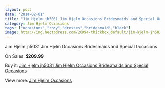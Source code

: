 ```yaml
---
layout: post
date: '2018-02-01'
title: "Jim Hjelm jh5031 Jim Hjelm Occasions Bridesmaids and Special Occasions"
category: Jim Hjelm Occasions
tags: ["occasions","rosy","dresses","bridesmaid","black"]
image: http://img.hectodress.com/26094-thickbox_default/jim-hjelm-jh5031-jim-hjelm-occasions-bridesmaids-and-special-occasions.jpg
---
```

Jim Hjelm jh5031 Jim Hjelm Occasions Bridesmaids and Special Occasions

On Sales: **$209.99**
<a href="https://www.hectodress.com/jim-hjelm-occasions/12173-jim-hjelm-jh5031-jim-hjelm-occasions-bridesmaids-and-special-occasions.html"><amp-img layout="responsive" width="600" height="600" src="//img.hectodress.com/26094-thickbox_default/jim-hjelm-jh5031-jim-hjelm-occasions-bridesmaids-and-special-occasions.jpg" alt="Jim Hjelm jh5031 Jim Hjelm Occasions Bridesmaids and Special Occasions 0" /></a>
<a href="https://www.hectodress.com/jim-hjelm-occasions/12173-jim-hjelm-jh5031-jim-hjelm-occasions-bridesmaids-and-special-occasions.html"><amp-img layout="responsive" width="600" height="600" src="//img.hectodress.com/26096-thickbox_default/jim-hjelm-jh5031-jim-hjelm-occasions-bridesmaids-and-special-occasions.jpg" alt="Jim Hjelm jh5031 Jim Hjelm Occasions Bridesmaids and Special Occasions 1" /></a>
<a href="https://www.hectodress.com/jim-hjelm-occasions/12173-jim-hjelm-jh5031-jim-hjelm-occasions-bridesmaids-and-special-occasions.html"><amp-img layout="responsive" width="600" height="600" src="//img.hectodress.com/26095-thickbox_default/jim-hjelm-jh5031-jim-hjelm-occasions-bridesmaids-and-special-occasions.jpg" alt="Jim Hjelm jh5031 Jim Hjelm Occasions Bridesmaids and Special Occasions 2" /></a>

Buy it: [Jim Hjelm jh5031 Jim Hjelm Occasions Bridesmaids and Special Occasions](https://www.hectodress.com/jim-hjelm-occasions/12173-jim-hjelm-jh5031-jim-hjelm-occasions-bridesmaids-and-special-occasions.html "Jim Hjelm jh5031 Jim Hjelm Occasions Bridesmaids and Special Occasions")

View more: [Jim Hjelm Occasions](https://www.hectodress.com/190-jim-hjelm-occasions "Jim Hjelm Occasions")